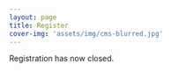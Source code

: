 ```yaml
---
layout: page
title: Register
cover-img: 'assets/img/cms-blurred.jpg'
---
```


Registration has now closed.